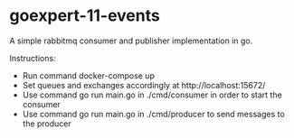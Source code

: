 # goexpert-11-events
A simple rabbitmq consumer and publisher implementation in go.

Instructions:

- Run command docker-compose up
- Set queues and exchanges accordingly at http://localhost:15672/
- Use command go run main.go in ./cmd/consumer in order to start the consumer
- Use command go run main.go in ./cmd/producer to send messages to the producer
